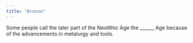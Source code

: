 ```yaml
---
title: "Bronze"
---
```

Some people call the later part of the Neolithic Age the ______ Age because of the advancements in metalurgy and tools.

